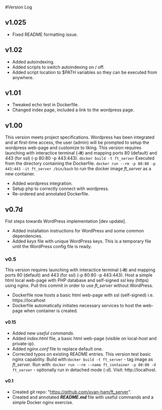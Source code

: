 #Version Log

## v1.025
* Fixed README formatting issue.

## v1.02
* Added autoindexing.
* Added scripts to switch autoindexing on / off.
* Added script location to $PATH variables so they can be executed from anywhere.

## v1.01
* Tweaked echo test in Dockerfile.
* Changed index page, included a link to the wordpress page.

## v1.00
This version meets project specifications. Wordpress has been integrated and at first-time access, the user (admin) will be prompted to setup the wordpress web-page and customize to liking.
This version requires launching with interactice terminal (**-it**) and mapping ports 80 (default) and 443 (for ssl) (-p 80\:80 -p 443\:443).
`docker build -t ft_server` Executed from the directory containing the Dockerfile.
`docker run --rm -p 80:80 -p 443:443 -it ft_server /bin/bash` to run the docker image *ft_server* as a new container.
* Added wordpress integration.
* Setup php to correctly connect with wordpress.
* Re-ordered and annotated Dockerfile.

## v0.7d
Fist steps towards WordPress implementation [dev update].
* Added installation instructions for WordPress and some common dependencies.
* Added *keys* file with unique WordPress keys. This is a temporary file until the WordPress config file is ready.

### v0.5
This version requires launching with interactice terminal (**-it**) and mapping ports 80 (default) and 443 (for ssl) (-p 80\:80 -p 443\:443).
Host a simple html local web-page with PHP database and self-signed ssl key (https) using nginx.
Pull this commit in order to use *ft_server* without WordPress.
* Dockerfile now hosts a basic html web-page with ssl (self-signed) i.e. https://localhost
* Dockerfile automatically initiates necessary services to host the web-page when container is created.

#### v0.15
* Added new *useful commands*.
* Added *index.html* file, a basic html web-page (visible on local-host and private-ip).
* Added *nginx.conf* file to replace default one.
* Corrected typos on existing README entries.
This version test basic nginx capability.
Build with:`docker build -t ft_server` - tag image as *ft_server*.
Run with: `docker run --rm --name ft_container -p 80:80 -d ft_server` - optionally run in detached mode (*-d*).
Visit: http://localhost.
#### v0.1
* Created git repo: "https://github.com/xvan-ham/ft_server".
* Created and annotated ***README.md*** file with useful commands and a simple Docker nginx exercise.
